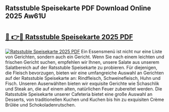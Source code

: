 ## Ratsstuble Speisekarte PDF Download Online 2025 Aw61U

# <h2><a href="http://gccqsz.nevu.top/?p=Ratsstuble+Speisekarte">🔗 👉🔴 Ratsstuble Speisekarte 2025 PDF</a></h2>

[![Ratsstuble Speisekarte 2025 PDF](https://i.imgur.com/dBaPXMq.png)](http://gccqsz.nevu.top/?p=Ratsstuble+Speisekarte)
Ein Essensmenü ist nicht nur eine Liste von Gerichten, sondern auch ein Gericht. Wenn Sie nach einem leichten und frischen Gericht suchen, empfehlen wir Ihnen, unsere Salate aus unserem Salatbereich auf der Ratsstuble Speisekarte zu probieren. Für diejenigen, die Fleisch bevorzugen, bieten wir eine umfangreiche Auswahl an Gerichten auf der Ratsstuble Speisekarte an: Rindfleisch, Schweinefleisch, Huhn und Fisch. Unseren Auserwählten bieten wir exquisite Gerichte wie Schaschlik und Steak an, die auf einem alten, natürlichen Feuer zubereitet werden. Die Ratsstuble Speisekarte unserer Cafeteria bietet eine große Auswahl an Desserts, von traditionellen Kuchen und Kuchen bis hin zu exquisiten Crème Brûlée und Schokoladenrutschen.
